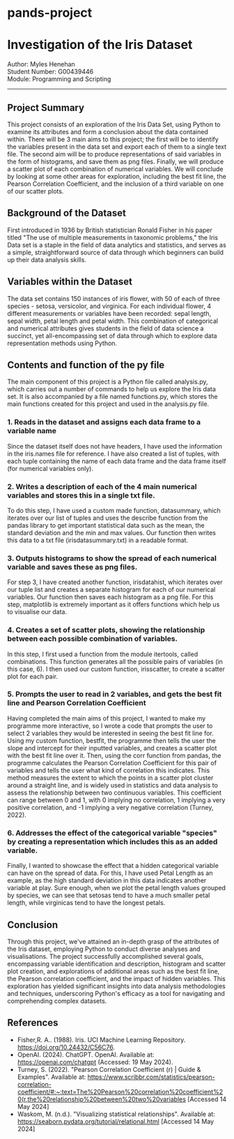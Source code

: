 # pands-project

# Investigation of the Iris Dataset
Author: Myles Henehan<br/>Student Number: G00439446<br/>Module: Programming and Scripting
***

## Project Summary
This project consists of an exploration of the Iris Data Set, using Python to examine its attributes and form a conclusion about the data contained within. There will be 3 main aims to this project; the first will be to identify the variables present in the data set and export each of them to a single text file. The second aim will be to produce representations of said variables in the form of histograms, and save them as png files. Finally, we will produce a scatter plot of each combination of numerical variables. We will conclude by looking at some other areas for exploration, including the best fit line, the Pearson Correlation Coefficient, and the inclusion of a third variable on one of our scatter plots.

## Background of the Dataset
First introduced in 1936 by British statistician Ronald Fisher in his paper titled "The use of multiple measurements in taxonomic problems," the Iris Data set is a staple in the field of data analytics and statistics, and serves as a simple, straightforward source of data through which beginners can build up their data analysis skills.

## Variables within the Dataset
The data set contains 150 instances of iris flower, with 50 of each of three species - setosa, versicolor, and virginica. For each individual flower, 4 different measurements or variables have been recorded: sepal length, sepal width, petal length and petal width. This combination of categorical and numerical attributes gives students in the field of data science a succinct, yet all-encompassing set of data through which to explore data representation methods using Python.

## Contents and function of the py file
The main component of this project is a Python file called analysis.py, which carries out a number of commands to help us explore the Iris data set. It is also accompanied by a file named functions.py, which stores the main functions created for this project and used in the analysis.py file.

### 1. Reads in the dataset and assigns each data frame to a variable name
Since the dataset itself does not have headers, I have used the information in the iris.names file for reference. I have also created a list of tuples, with each tuple containing the name of each data frame and the data frame itself (for numerical variables only).

### 2. Writes a description of each of the 4 main numerical variables and stores this in a single txt file.
To do this step, I have used a custom made function, datasummary, which iterates over our list of tuples and uses the describe function from the pandas library to get important statistical data such as the mean, the standard deviation and the min and max values. Our function then writes this data to a txt file (irisdatasummary.txt) in a readable format.

### 3. Outputs histograms to show the spread of each numerical variable and saves these as png files.
For step 3, I have created another function, irisdatahist, which iterates over our tuple list and creates a separate histogram for each of our numerical variables. Our function then saves each histogram as a png file. For this step, matplotlib is extremely important as it offers functions which help us to visualise our data.

### 4. Creates a set of scatter plots, showing the relationship between each possible combination of variables.
In this step, I first used a function from the module itertools, called combinations. This function generates all the possible pairs of variables (in this case, 6). I then used our custom function, irisscatter, to create a scatter plot for each pair.

### 5. Prompts the user to read in 2 variables, and gets the best fit line and Pearson Correlation Coefficient
Having completed the main aims of this project, I wanted to make my programme more interactive, so I wrote a code that prompts the user to select 2 variables they would be interested in seeing the best fit line for. Using my custom function, bestfit, the programme then tells the user the slope and intercept for their inputted variables, and creates a scatter plot with the best fit line over it. Then, using the corr function from pandas, the programme calculates the Pearson Correlation Coefficient for this pair of variables and tells the user what kind of correlation this indicates. This method measures the extent to which the points in a scatter plot cluster around a straight line, and is widely used in statistics and data analysis to assess the relationship between two continuous variables. This coefficient can range between 0 and 1, with 0 implying no correlation, 1 implying a very positive correlation, and -1 implying a very negative correlation (Turney, 2022).

### 6. Addresses the effect of the categorical variable "species" by creating a representation which includes this as an added variable.
Finally, I wanted to showcase the effect that a hidden categorical variable can have on the spread of data. For this, I have used Petal Length as an example, as the high standard deviation in this data indicates another variable at play. Sure enough, when we plot the petal length values grouped by species, we can see that setosas tend to have a much smaller petal length, while virginicas tend to have the longest petals.

## Conclusion
Through this project, we've attained an in-depth grasp of the attributes of the Iris dataset, employing Python to conduct diverse analyses and visualisations. The project successfully accomplished several goals, encompassing variable identification and description, histogram and scatter plot creation, and explorations of additional areas such as the best fit line, the Pearson correlation coefficient, and the impact of hidden variables. This exploration has yielded significant insights into data analysis methodologies and techniques, underscoring Python's efficacy as a tool for navigating and comprehending complex datasets.

## References
- Fisher,R. A.. (1988). Iris. UCI Machine Learning Repository. https://doi.org/10.24432/C56C76.
- OpenAI. (2024). ChatGPT. OpenAI. Available at: https://openai.com/chatgpt (Accessed: 19 May 2024).
- Turney, S. (2022). "Pearson Correlation Coefficient (r) | Guide & Examples". Available at: https://www.scribbr.com/statistics/pearson-correlation-coefficient/#:~:text=The%20Pearson%20correlation%20coefficient%20(r,the%20relationship%20between%20two%20variables [Accessed 14 May 2024]
- Waskom, M. (n.d.). "Visualizing statistical relationships". Available at: https://seaborn.pydata.org/tutorial/relational.html [Accessed 14 May 2024]